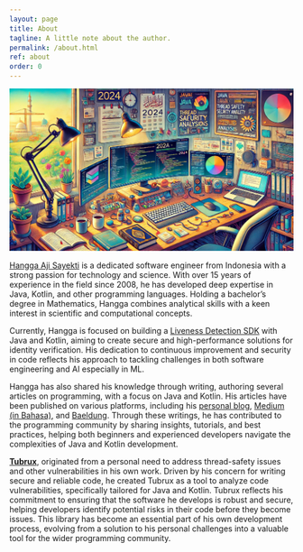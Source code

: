 ```yaml
---
layout: page
title: About
tagline: A little note about the author.
permalink: /about.html
ref: about
order: 0
---
```


<img src="https://github.com/tubrux/blog/blob/dark/_posts/ilustrasi.webp?raw=true"/>

<a href="https://www.linkedin.com/in/hanggaajisayekti/" target="_blank">Hangga Aji Sayekti</a> is a dedicated software engineer from Indonesia with a strong passion for technology and science. With over 15 years of experience in the field since 2008, he has developed deep expertise in Java, Kotlin, and other programming languages. Holding a bachelor’s degree in Mathematics, Hangga combines analytical skills with a keen interest in scientific and computational concepts.

Currently, Hangga is focused on building a <a target="_blank" href="https://github.com/kredibel-id/VisionSample-Android">Liveness Detection SDK</a> with Java and Kotlin, aiming to create secure and high-performance solutions for identity verification. His dedication to continuous improvement and security in code reflects his approach to tackling challenges in both software engineering and AI especially in ML.

Hangga has also shared his knowledge through writing, authoring several articles on programming, with a focus on Java and Kotlin. His articles have been published on various platforms, including his <a href="https://hangga.github.io/blog/index.html" target="_blank">personal blog</a>, <a href="https://medium.com/@hangga-aji-sayekti" target="_blank">Medium (in Bahasa)</a>, and <a href="https://www.baeldung.com/author/hanggaajisayekti" target="_blank">Baeldung</a>. Through these writings, he has contributed to the programming community by sharing insights, tutorials, and best practices, helping both beginners and experienced developers navigate the complexities of Java and Kotlin development.

**<a href="https://tubrux.github.io/" target="_blank">Tubrux</a>**, originated from a personal need to address thread-safety issues and other vulnerabilities in his own work. Driven by his concern for writing secure and reliable code, he created Tubrux as a tool to analyze code vulnerabilities, specifically tailored for Java and Kotlin. Tubrux reflects his commitment to ensuring that the software he develops is robust and secure, helping developers identify potential risks in their code before they become issues. This library has become an essential part of his own development process, evolving from a solution to his personal challenges into a valuable tool for the wider programming community.